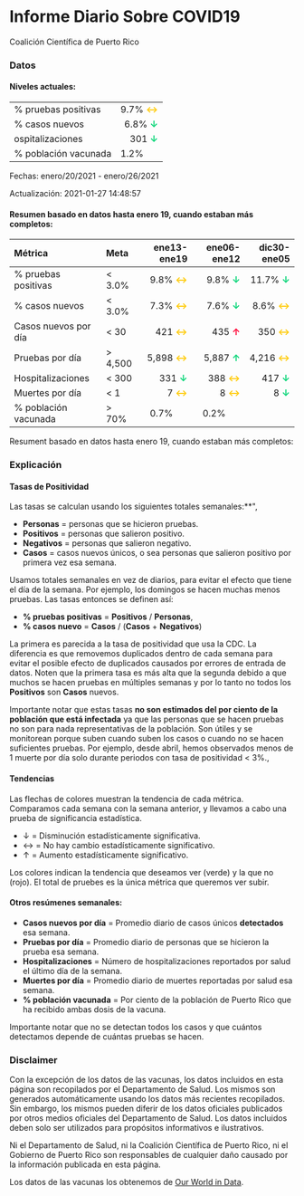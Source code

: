 Informe Diario Sobre COVID19
================
Coalición Científica de Puerto Rico

### Datos

#### Niveles actuales:

|                      |                                                                |
| :------------------- | -------------------------------------------------------------: |
| % pruebas positivas  |   9.7% <span style="color:#FFC900;font-weight: bold;">↔</span> |
| % casos nuevos       |   6.8% <span style="color:#01D474;font-weight: bold;">↓</span> |
| ospitalizaciones     |    301 <span style="color:#01D474;font-weight: bold;">↓</span> |
| % población vacunada | 1.2% <span style="color:#ffffff00;font-weight: bold;">↔</span> |

Fechas: enero/20/2021 - enero/26/2021

Actualización: 2021-01-27 14:48:57

#### Resumen basado en datos hasta enero 19, cuando estaban más completos:

| Métrica              | Meta     |                                                    ene13-ene19 |                                                    ene06-ene12 |                                                   dic30-ene05 |
| :------------------- | :------- | -------------------------------------------------------------: | -------------------------------------------------------------: | ------------------------------------------------------------: |
| % pruebas positivas  | \< 3.0%  |   9.8% <span style="color:#FFC900;font-weight: bold;">↔</span> |   9.8% <span style="color:#01D474;font-weight: bold;">↓</span> | 11.7% <span style="color:#01D474;font-weight: bold;">↓</span> |
| % casos nuevos       | \< 3.0%  |   7.3% <span style="color:#FFC900;font-weight: bold;">↔</span> |   7.6% <span style="color:#01D474;font-weight: bold;">↓</span> |  8.6% <span style="color:#FFC900;font-weight: bold;">↔</span> |
| Casos nuevos por día | \< 30    |    421 <span style="color:#FFC900;font-weight: bold;">↔</span> |    435 <span style="color:#FF0034;font-weight: bold;">↑</span> |   350 <span style="color:#FFC900;font-weight: bold;">↔</span> |
| Pruebas por día      | \> 4,500 |  5,898 <span style="color:#FFC900;font-weight: bold;">↔</span> |  5,887 <span style="color:#01D474;font-weight: bold;">↑</span> | 4,216 <span style="color:#FFC900;font-weight: bold;">↔</span> |
| Hospitalizaciones    | \< 300   |    331 <span style="color:#01D474;font-weight: bold;">↓</span> |    388 <span style="color:#FFC900;font-weight: bold;">↔</span> |   417 <span style="color:#01D474;font-weight: bold;">↓</span> |
| Muertes por día      | \< 1     |      7 <span style="color:#FFC900;font-weight: bold;">↔</span> |      8 <span style="color:#FFC900;font-weight: bold;">↔</span> |     8 <span style="color:#01D474;font-weight: bold;">↓</span> |
| % población vacunada | \> 70%   | 0.7% <span style="color:#ffffff00;font-weight: bold;">↔</span> | 0.2% <span style="color:#ffffff00;font-weight: bold;">↔</span> |     <span style="color:#ffffff00;font-weight: bold;">↔</span> |

Resument basado en datos hasta enero 19, cuando estaban más completos:

### Explicación

#### Tasas de Positividad

Las tasas se calculan usando los siguientes totales semanales:\*\*",

  - **Personas** = personas que se hicieron pruebas.
  - **Positivos** = personas que salieron positivo.
  - **Negativos** = personas que salieron negativo.
  - **Casos** = casos nuevos únicos, o sea personas que salieron
    positivo por primera vez esa semana.

Usamos totales semanales en vez de diarios, para evitar el efecto que
tiene el día de la semana. Por ejemplo, los domingos se hacen muchas
menos pruebas. Las tasas entonces se definen así:

  - **% pruebas positivas** = **Positivos** / **Personas**,
  - **% casos nuevo** = **Casos** / (**Casos** + **Negativos**)

La primera es parecida a la tasa de positividad que usa la CDC. La
diferencia es que removemos duplicados dentro de cada semana para evitar
el posible efecto de duplicados causados por errores de entrada de
datos. Noten que la primera tasa es más alta que la segunda debido a que
muchos se hacen pruebas en múltiples semanas y por lo tanto no todos los
**Positivos** son **Casos** nuevos.

Importante notar que estas tasas **no son estimados del por ciento de la
población que está infectada** ya que las personas que se hacen pruebas
no son para nada representativas de la población. Son útiles y se
monitorean porque suben cuando suben los casos o cuando no se hacen
suficientes pruebas. Por ejemplo, desde abril, hemos observados menos de
1 muerte por día solo durante periodos con tasa de positividad \< 3%.,

#### Tendencias

Las flechas de colores muestran la tendencia de cada métrica. Comparamos
cada semana con la semana anterior, y llevamos a cabo una prueba de
significancia estadística.

  - ↓ = Disminución estadísticamente significativa.
  - ↔ = No hay cambio estadísticamente significativo.
  - ↑ = Aumento estadísticamente significativo.

Los colores indican la tendencia que deseamos ver (verde) y la que no
(rojo). El total de pruebes es la única métrica que queremos ver subir.

#### Otros resúmenes semanales:

  - **Casos nuevos por día** = Promedio diario de casos únicos
    **detectados** esa semana.
  - **Pruebas por día** = Promedio diario de personas que se hicieron la
    prueba esa semana.
  - **Hospitalizaciones** = Número de hospitalizaciones reportados por
    salud el último día de la semana.
  - **Muertes por día** = Promedio diario de muertes reportadas por
    salud esa semana.
  - **% población vacunada** = Por ciento de la población de Puerto Rico
    que ha recibido ambas dosis de la vacuna.

Importante notar que no se detectan todos los casos y que cuántos
detectamos depende de cuántas pruebas se hacen.

### Disclaimer

Con la excepción de los datos de las vacunas, los datos incluidos en
esta página son recopilados por el Departamento de Salud. Los mismos son
generados automáticamente usando los datos más recientes recopilados.
Sin embargo, los mismos pueden diferir de los datos oficiales publicados
por otros medios oficiales del Departamento de Salud. Los datos
incluidos deben solo ser utilizados para propósitos informativos e
ilustrativos.

Ni el Departamento de Salud, ni la Coalición Científica de Puerto Rico,
ni el Gobierno de Puerto Rico son responsables de cualquier daño causado
por la información publicada en esta página.

Los datos de las vacunas los obtenemos de [Our World in
Data](https://raw.githubusercontent.com/owid/covid-19-data/master/public/data/vaccinations/us_state_vaccinations.csv).
